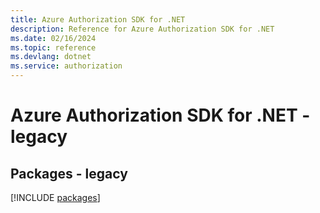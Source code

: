 ```yaml
---
title: Azure Authorization SDK for .NET
description: Reference for Azure Authorization SDK for .NET
ms.date: 02/16/2024
ms.topic: reference
ms.devlang: dotnet
ms.service: authorization
---
```

# Azure Authorization SDK for .NET - legacy
## Packages - legacy
[!INCLUDE [packages](authorization-index.md)]